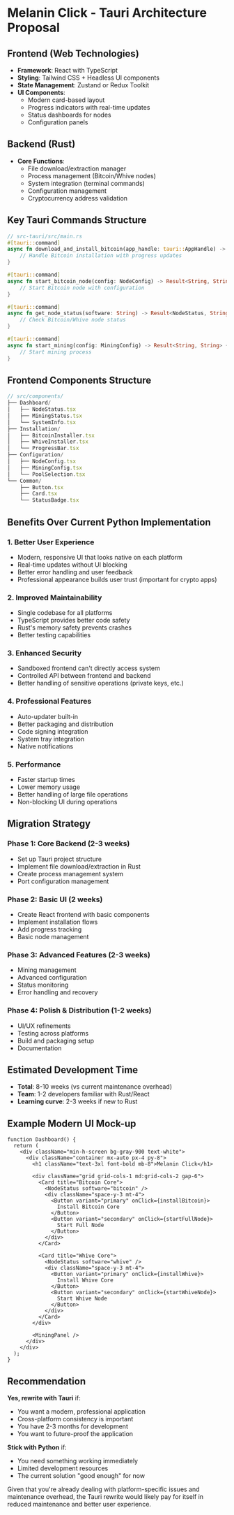 # Melanin Click - Tauri Architecture Proposal

## Frontend (Web Technologies)
- **Framework**: React with TypeScript
- **Styling**: Tailwind CSS + Headless UI components
- **State Management**: Zustand or Redux Toolkit
- **UI Components**: 
  - Modern card-based layout
  - Progress indicators with real-time updates
  - Status dashboards for nodes
  - Configuration panels

## Backend (Rust)
- **Core Functions**:
  - File download/extraction manager
  - Process management (Bitcoin/Whive nodes)
  - System integration (terminal commands)
  - Configuration management
  - Cryptocurrency address validation

## Key Tauri Commands Structure

```rust
// src-tauri/src/main.rs
#[tauri::command]
async fn download_and_install_bitcoin(app_handle: tauri::AppHandle) -> Result<String, String> {
    // Handle Bitcoin installation with progress updates
}

#[tauri::command] 
async fn start_bitcoin_node(config: NodeConfig) -> Result<String, String> {
    // Start Bitcoin node with configuration
}

#[tauri::command]
async fn get_node_status(software: String) -> Result<NodeStatus, String> {
    // Check Bitcoin/Whive node status
}

#[tauri::command]
async fn start_mining(config: MiningConfig) -> Result<String, String> {
    // Start mining process
}
```

## Frontend Components Structure

```typescript
// src/components/
├── Dashboard/
│   ├── NodeStatus.tsx
│   ├── MiningStatus.tsx
│   └── SystemInfo.tsx
├── Installation/
│   ├── BitcoinInstaller.tsx
│   ├── WhiveInstaller.tsx
│   └── ProgressBar.tsx
├── Configuration/
│   ├── NodeConfig.tsx
│   ├── MiningConfig.tsx
│   └── PoolSelection.tsx
└── Common/
    ├── Button.tsx
    ├── Card.tsx
    └── StatusBadge.tsx
```

## Benefits Over Current Python Implementation

### 1. **Better User Experience**
- Modern, responsive UI that looks native on each platform
- Real-time updates without UI blocking
- Better error handling and user feedback
- Professional appearance builds user trust (important for crypto apps)

### 2. **Improved Maintainability**
- Single codebase for all platforms
- TypeScript provides better code safety
- Rust's memory safety prevents crashes
- Better testing capabilities

### 3. **Enhanced Security**
- Sandboxed frontend can't directly access system
- Controlled API between frontend and backend
- Better handling of sensitive operations (private keys, etc.)

### 4. **Professional Features**
- Auto-updater built-in
- Better packaging and distribution
- Code signing integration
- System tray integration
- Native notifications

### 5. **Performance**
- Faster startup times
- Lower memory usage
- Better handling of large file operations
- Non-blocking UI during operations

## Migration Strategy

### Phase 1: Core Backend (2-3 weeks)
- Set up Tauri project structure
- Implement file download/extraction in Rust
- Create process management system
- Port configuration management

### Phase 2: Basic UI (2 weeks)
- Create React frontend with basic components
- Implement installation flows
- Add progress tracking
- Basic node management

### Phase 3: Advanced Features (2-3 weeks)
- Mining management
- Advanced configuration
- Status monitoring
- Error handling and recovery

### Phase 4: Polish & Distribution (1-2 weeks)
- UI/UX refinements
- Testing across platforms
- Build and packaging setup
- Documentation

## Estimated Development Time
- **Total**: 8-10 weeks (vs current maintenance overhead)
- **Team**: 1-2 developers familiar with Rust/React
- **Learning curve**: 2-3 weeks if new to Rust

## Example Modern UI Mock-up

```tsx
function Dashboard() {
  return (
    <div className="min-h-screen bg-gray-900 text-white">
      <div className="container mx-auto px-4 py-8">
        <h1 className="text-3xl font-bold mb-8">Melanin Click</h1>
        
        <div className="grid grid-cols-1 md:grid-cols-2 gap-6">
          <Card title="Bitcoin Core">
            <NodeStatus software="bitcoin" />
            <div className="space-y-3 mt-4">
              <Button variant="primary" onClick={installBitcoin}>
                Install Bitcoin Core
              </Button>
              <Button variant="secondary" onClick={startFullNode}>
                Start Full Node
              </Button>
            </div>
          </Card>
          
          <Card title="Whive Core">
            <NodeStatus software="whive" />
            <div className="space-y-3 mt-4">
              <Button variant="primary" onClick={installWhive}>
                Install Whive Core
              </Button>
              <Button variant="secondary" onClick={startWhiveNode}>
                Start Whive Node
              </Button>
            </div>
          </Card>
        </div>
        
        <MiningPanel />
      </div>
    </div>
  );
}
```

## Recommendation

**Yes, rewrite with Tauri** if:
- You want a modern, professional application
- Cross-platform consistency is important
- You have 2-3 months for development
- You want to future-proof the application

**Stick with Python** if:
- You need something working immediately
- Limited development resources
- The current solution "good enough" for now

Given that you're already dealing with platform-specific issues and maintenance overhead, the Tauri rewrite would likely pay for itself in reduced maintenance and better user experience. 
